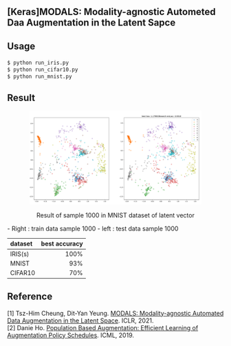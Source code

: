 [Keras]MODALS: Modality-agnostic Autometed Daa Augmentation in the Latent Sapce
----

## Usage
```
$ python run_iris.py
$ python run_cifar10.py
$ python run_mnist.py
```

## Result
<div align="center">
  <p>
    <img src="./figures/mnist_result.png" width="400">
  </p>
  <p>Result of sample 1000 in MNIST dataset of latent vector</p>
</div>
- Right : train data sample 1000    
- left : test data sample 1000   

|dataset|best accuracy|
|:------|------------:|
|IRIS(s)|100%|
|MNIST|93%|
|CIFAR10| 70%|

## Reference
[1] Tsz-Him Cheung, Dit-Yan Yeung. <a href="https://openreview.net/forum?id=XjYgR6gbCEc">MODALS: Modality-agnostic Automated Data Augmentation in the Latent Space</a>. ICLR, 2021.  
[2] Danie Ho. <a href="https://arxiv.org/abs/1905.05393">Population Based Augmentation: Efficient Learning of Augmentation Policy Schedules</a>. ICML, 2019.